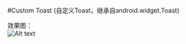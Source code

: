 #Custom Toast
(自定义Toast，继承自android.widget.Toast)  

效果图：  
![Alt text](https://github.com/xuningjack/CustomToast/raw/master/image/0.jpg)
